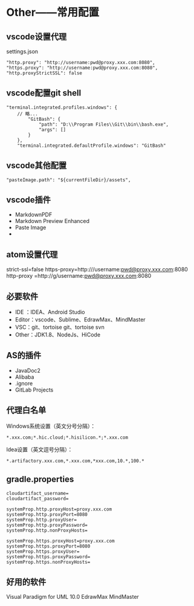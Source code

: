 # Other——常用配置

## vscode设置代理
settings.json
```
"http.proxy": "http://username:pwd@proxy.xxx.com:8080",
"https.proxy": "http://username:pwd@proxy.xxx.com:8080",
"http.proxyStrictSSL": false
```

## vscode配置git shell
```
"terminal.integrated.profiles.windows": {
    // 略...
        "GitBash": {
            "path": "D:\\Program Files\\Git\\bin\\bash.exe",
            "args": []
        }
    },
    "terminal.integrated.defaultProfile.windows": "GitBash"
```
## vscode其他配置
```
"pasteImage.path": "${currentFileDir}/assets",
```

## vscode插件 
- MarkdownPDF
- Markdown Preview Enhanced
- Paste Image
- 
## atom设置代理
strict-ssl=false
https-proxy=http:///username:pwd@proxy.xxx.com:8080
http-proxy =http://g/username:pwd@proxy.xxx.com:8080


## 必要软件
- IDE ：IDEA、Android Studio
- Editor：vscode、Sublime、EdrawMax、MindMaster
- VSC：git、tortoise git、tortoise svn 
- Other：JDK1.8、NodeJs、HiCode

## AS的插件
- JavaDoc2
- Alibaba
- .ignore
- GitLab Projects


## 代理白名单
Windows系统设置（英文分号分隔）：
```
*.xxx.com;*.hic.cloud;*.hisilicon.*;*.xxx.com
```

Idea设置（英文逗号分隔）：
```
*.artifactory.xxx.com,*.xxx.com,*xxx.com,10.*,100.*
```
## gradle.properties
```
cloudartifact_username=
cloudartifact_password=

systemProp.http.proxyHost=proxy.xxx.com
systemProp.http.proxyPort=8080
systemProp.http.proxyUser=
systemProp.http.proxyPassword=
systemProp.http.nonProxyHosts=

systemProp.https.proxyHost=proxy.xxx.com
systemProp.https.proxyPort=8080
systemProp.https.proxyUser=
systemProp.https.proxyPassword=
systemProp.https.nonProxyHosts=
```

## 好用的软件
Visual Paradigm for UML 10.0
EdrawMax
MindMaster